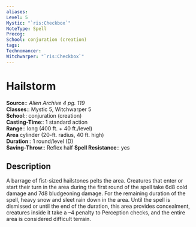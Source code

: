 ```yaml
---
aliases: 
Level: 5
Mystic: "`ris:Checkbox`"
NoteType: Spell
Precog: 
School: conjuration (creation) 
tags: 
Technomancer: 
Witchwarper: "`ris:Checkbox`"
---
```


# Hailstorm

**Source**:: _Alien Archive 4 pg. 119_  
**Classes**:: Mystic 5, Witchwarper 5  
**School**:: conjuration (creation)  
**Casting-Time**:: 1 standard action  
**Range**:: long (400 ft. + 40 ft./level)  
**Area** cylinder (20-ft. radius, 40 ft. high)  
**Duration**:: 1 round/level (D)  
**Saving-Throw**:: Reflex half
**Spell Resistance**:: yes

## Description

A barrage of fist-sized hailstones pelts the area. Creatures that enter or start their turn in the area during the first round of the spell take 6d8 cold damage and 7d8 bludgeoning damage. For the remaining duration of the spell, heavy snow and sleet rain down in the area. Until the spell is dismissed or until the end of the duration, this area provides concealment, creatures inside it take a –4 penalty to Perception checks, and the entire area is considered difficult terrain.
